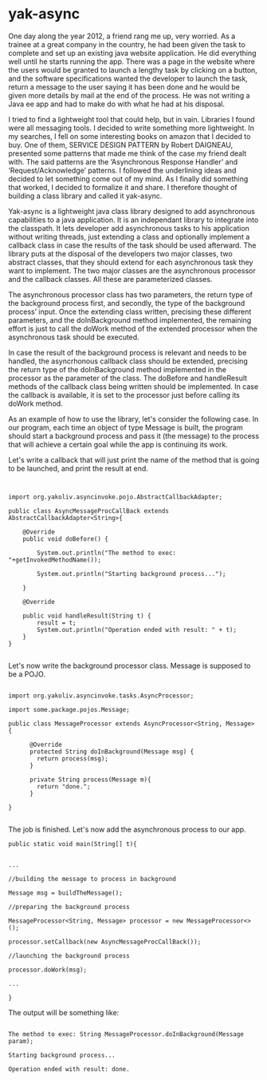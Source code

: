 # yak-async

One day along the year 2012, a friend rang me up, very worried. As a trainee at a great company in the country, he had been given the task to complete and set up an existing java website application. He did everything well until he starts running the app. There was a page in the website where the users would be granted to launch a lengthy task by clicking on a button, and the software specifications wanted the developer to launch the task, return a message to the user saying it has been done and he would be given more details by mail at the end of the process. He was not writing a Java ee app and had to make do with what he had at his disposal.


I tried to find a lightweight tool that could help, but in vain. Libraries I found were all messaging tools. I decided to write something more lightweight. In my searches, I fell on some interesting books on amazon that I decided to buy. One of them, SERVICE DESIGN PATTERN by Robert DAIGNEAU, presented some patterns that made me think of the case my friend dealt with. The said patterns are the ‘Asynchronous Response Handler’ and ‘Request/Acknowledge’ patterns. I followed the underlining ideas and decided to let something come out of my mind. As I finally did something that worked, I decided to formalize it and share. I therefore thought of building a class library and called it yak-async.


Yak-async is a lightweight java class library designed to add asynchronous capabilities to a java application. It is an independant library to integrate into the classpath. It lets developer add asynchronous tasks to his application without writing threads, just extending a class and optionally implement a callback class in case the results of the task should be used afterward.
The library puts at the disposal of the developers two major classes, two abstract classes, that they should extend for each asynchronous task they want to implement.  The two major classes are the asynchronous processor and the callback classes. All these are parameterized classes. 


The asynchronous processor class has two parameters, the return type of the background process first, and secondly, the type of the background process’ input. Once the extending class written, precising these different parameters, and the doInBackground method implemented, the remaining effort is just to call the doWork method of the extended processor when the asynchronous task should be executed.


In case the result of the background process is relevant and needs to be handled, the asyncrhonous callback class should be extended, precising the return type of the doInBackground method implemented in the processor as the parameter of the class. The doBefore and handleResult methods of the callback class being written should be implemented. 
In case the callback is available, it is set to the processor just before calling its doWork method.


As an example of how to use the library, let's consider the following case. In our program, each time an object of type Message is built, the program should start a background process and pass it (the message) to the process that will achieve a certain goal while the app is continuing its work.


Let's write a callback that will just print the name of the method that is going to be launched, and print the result at end.




```


import org.yakoliv.asyncinvoke.pojo.AbstractCallbackAdapter;

public class AsyncMessageProcCallBack extends AbstractCallbackAdapter<String>{

    @Override
    public void doBefore() {
    
        System.out.println("The method to exec: "+getInvokedMethodName());
        
        System.out.println("Starting background process...");
        
    }
    
    @Override
    
    public void handleResult(String t) {
        result = t;
        System.out.println("Operation ended with result: " + t);
    }
}


```

Let's now write the background processor class. Message is supposed to be a POJO.


```

import org.yakoliv.asyncinvoke.tasks.AsyncProcessor;

import some.package.pojos.Message;

public class MessageProcessor extends AsyncProcessor<String, Message> {
 
      @Override
      protected String doInBackground(Message msg) {
        return process(msg);
      }
      
      private String process(Message m){
        return "done.";
      } 
  
}


```

The job is finished. Let's now add the asynchronous process to our app.
  
  
  ```
  public static void main(String[] t){
  
  
  ...
  
  //building the message to process in background
  
  Message msg = buildTheMessage();
  
  //preparing the background process
  
  MessageProcessor<String, Message> processor = new MessageProcessor<>();
  
  processor.setCallback(new AsyncMessageProcCallBack());
  
  //launching the background process
  
  processor.doWork(msg);
  
  ...
  
  }
  
  ```
  
  The output will be something like:
  
  ```
  
  The method to exec: String MessageProcessor.doInBackground(Message param);
  
  Starting background process...
  
  Operation ended with result: done.
  
```
